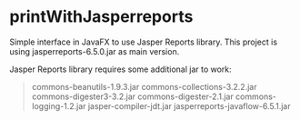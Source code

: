 # printWithJasperreports

Simple interface in JavaFX to use Jasper Reports library. 
This project is using jasperreports-6.5.0.jar as main version.

Jasper Reports library requires some additional jar to work: 
> commons-beanutils-1.9.3.jar 
> commons-collections-3.2.2.jar 
> commons-digester3-3.2.jar 
> commons-digester-2.1.jar 
> commons-logging-1.2.jar 
> jasper-compiler-jdt.jar 
> jasperreports-javaflow-6.5.1.jar
